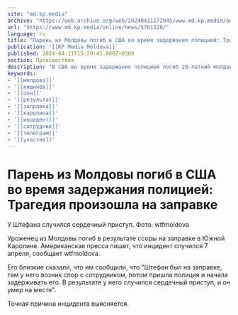 ```yaml
---
site: "md.kp.media"
archive: "https://web.archive.org/web/20240411172945/www.md.kp.media/online/news/5761320/"
url: "https://www.md.kp.media/online/news/5761320/"
language: ru
title: "Парень из Молдовы погиб в США во время задержания полицией: Трагедия произошла на заправке"
publication: '[[KP Media Moldova]]'
published: 2024-04-11T15:29:41.000Z+0300
section: Происшествия
description: "В США во время задержания полицией погиб 28-летний молдаванин, точная причина инцидента выясняется"
keywords:
- '[[молдова]]'
- '[[кишинёв]]'
- '[[оон]]'
- '[[результат]]'
- '[[заправка]]'
- '[[каролина]]'
- '[[инцидент]]'
- '[[сотрудник]]'
- '[[телеграм]]'
- '[[участие]]'
---
```


# Парень из Молдовы погиб в США во время задержания полицией: Трагедия произошла на заправке

У Штефана случился сердечный приступ. Фото: wtfmoldova

Уроженец из Молдовы погиб в результате ссоры на заправке в Южной Каролине. Американская пресса пишет, что инцидент случился 7 апреля, сообщает wtfmoldova.

Его близкие сказали, что им сообщили, что "Штефан был на заправке, там у него возник спор с сотрудником, потом пришла полиция и начала задерживать его. В результате у него случился сердечный приступ, и он умер на месте".

Точная причина инцидента выясняется.